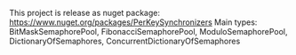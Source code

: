 This project is release as nuget package: https://www.nuget.org/packages/PerKeySynchronizers 
Main types: BitMaskSemaphorePool, FibonacciSemaphorePool, ModuloSemaphorePool, DictionaryOfSemaphores, ConcurrentDictionaryOfSemaphores
